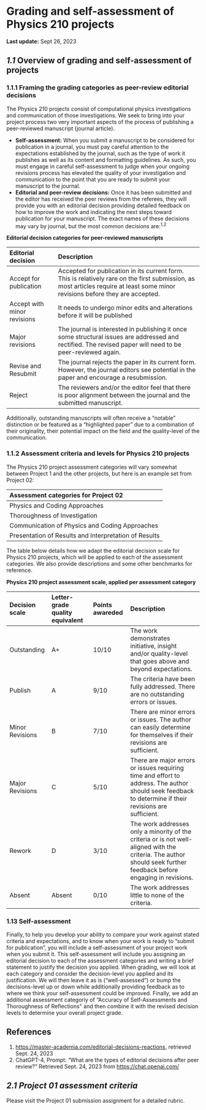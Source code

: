 # Grading and self-assessment of Physics 210 projects
**Last update:** Sept 26, 2023

## *1.1* Overview of grading and self-assessment of projects

### 1.1.1 Framing the grading categories as peer-review editorial decisions
The Physics 210 projects consist of computational physics investigations and communication of those investigations. We seek to bring into your project process two very important aspects of the process of publishing a peer-reviewed manuscript (journal article).

* **Self-assessment:** When you submit a manuscript to be considered for publication in a journal, you must pay careful attention to the expectations established by the journal, such as the type of work it publishes as well as its content and formatting guidelines. As such, you must engage in careful self-assessment to judge when your ongoing revisions process has elevated the quality of your investigation and communication to the point that you are ready to submit your manuscript to the journal. 
* **Editorial and peer-review decisions:** Once it has been submitted and the editor has received the peer reviews from the referees, they will provide you with an editorial decision providing detailed feedback on how to improve the work and indicating the next steps toward publication for your manuscript. The exact names of these decisions may vary by journal, but the most common decisions are:<sup>1,2</sup>

**Editorial decision categories for peer-reviewed manuscripts**

| Editorial decision | Description |
| :--- | :--- |
| Accept for publication |Accepted for publication in its current form. This is relatively rare on the first submission, as most articles require at least some minor revisions before they are accepted. |
| Accept with minor revisions | It needs to undergo minor edits and alterations before it will be published |
| Major revisions | The journal is interested in publishing it once some structural issues are addressed and rectified. The revised paper will need to be peer-reviewed again. |
| Revise and Resubmit | The journal rejects the paper in its current form. However, the journal editors see potential in the paper and encourage a resubmission.
Reject  | The reviewers and/or the editor feel that there is poor alignment between the journal and the submitted manuscript. |

Additionally, outstanding manuscripts will often receive a “notable” distinction or be featured as a “highlighted paper” due to a combination of their originality, their potential impact on the field and the quality-level of the communication.

### 1.1.2 Assessment criteria and levels for Physics 210 projects

The Physics 210 project assessment categories will vary somewhat between Project 1 and the other projects, but here is an example set from Project 02:

| Assessment categories for Project 02 |
| :--- |
| Physics and Coding Approaches |
| Thoroughness of Investigation |
| Communication of Physics and Coding Approaches |
| Presentation of Results and Interpretation of Results |

The table below details how we adapt the editorial decision scale for Physics 210 projects, which will be applied to each of the assessment categories. We also provide descriptions and some other benchmarks for reference.

**Physics 210 project assessment scale, applied per assessment category**

| Decision scale | Letter-grade quality equivalent | Points awareded | Description |
| :--- | :--- | :--- | :--- |
| Outstanding | A+ | 10/10 | The work demonstrates initiative, insight and/or quality-level that goes above and beyond expectations. |
| Publish | A | 9/10 | The criteria have been fully addressed. There are no outstanding errors or issues. |
| Minor Revisions | B | 7/10 | There are minor errors or issues. The author can easily determine for themselves if their revisions are sufficient. |
| Major Revisions | C | 5/10 | There are major errors or issues requiring time and effort to address. The author should seek feedback to determine if their revisions are sufficient. |
| Rework | D | 3/10 | The work addresses only a minority of the criteria or is not well-aligned with the criteria. The author should seek further feedback before engaging in revisions. |
| Absent | Absent | 0/10 | The work addresses little to none of the criteria. |

### 1.13 Self-assessment

Finally, to help you develop your ability to compare your work against stated criteria and expectations, and to know when your work is ready to “submit for publication”, you will include a self-assessment of your project work when you submit it. This self-assessment will include you assigning an editorial decision to each of the assessment categories and writing a brief statement to justify the decision you applied. When grading, we will look at each category and consider the decision-level you applied and its justification. We will then leave it as is (“well-assessed”) or bump the decisions-level up or down while additionally providing feedback as to where we think your self-assessment could be improved. Finally, we add an additional assessment categoriy of “Accuracy of Self-Assessments and Thoroughness of Reflections" and then combine it with the revised decision levels to determine your overall project grade.
## **References**
1. https://master-academia.com/editorial-decisions-reactions, retrieved Sept. 24, 2023
2. ChatGPT-4, Prompt: “What are the types of editorial decisions after peer review?” Retrieved Sept. 24, 2023 from https://chat.openai.com/ 


## *2.1 Project 01 assessment criteria*

Please visit the Project 01 submission assignment for a detailed rubric.
